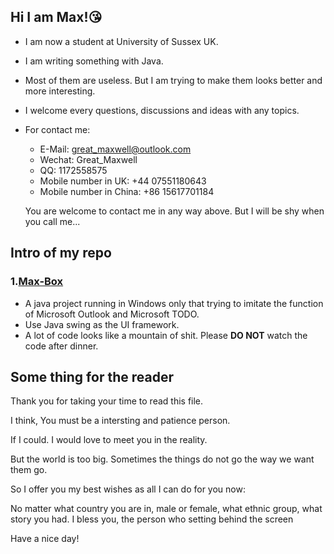 ## Hi I am Max!😘

- I am now a student at University of Sussex UK.
- I am writing something with Java.
- Most of them are useless. But I am trying to make them looks better and more interesting.
- I welcome every questions, discussions and ideas with any topics.
- For contact me:
  - E-Mail: great_maxwell@outlook.com
  - Wechat: Great_Maxwell
  - QQ: 1172558575
  - Mobile number in UK: +44 07551180643
  - Mobile number in China: +86 15617701184

  You are welcome to contact me in any way above. But I will be shy when you call me...

## Intro of my repo

### 1.[Max-Box](https://github.com/CallOfTheNight/Max-Box)

  - A java project running in Windows only that trying to imitate the function of Microsoft Outlook and Microsoft TODO.
  - Use Java swing as the UI framework.
  - A lot of code looks like a mountain of shit. Please __DO NOT__ watch the code after dinner.

## Some thing for the reader

Thank you for taking your time to read this file.

I think, You must be a intersting and patience person.

If I could. I would love to meet you in the reality.

But the world is too big. Sometimes the things do not go the way we want them go.

So I offer you my best wishes as all I can do for you now:

No matter what country you are in, male or female, what ethnic group, what story you had. I bless you, the person who setting behind the screen

Have a nice day!
